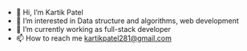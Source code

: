 

- 👋 Hi, I’m Kartik Patel
- 👀 I’m interested in Data structure and algorithms, web development
- 🌱 I’m currently working as full-stack developer
- 📫 How to reach me kartikpatel281@gmail.com

<!---
kartikpatel28199/kartikpatel28199 is a ✨ special ✨ repository because its `README.md` (this file) appears on your GitHub profile.
You can click the Preview link to take a look at your changes.
--->
